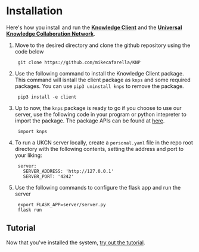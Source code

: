 # Installation

Here's how you install and run the [__Knowledge Client__](knowledgeclient.md) and the [__Universal Knowledge Collaboration Network__](sharingservice.md).

1. Move to the desired directory and clone the github repository using the code below
    
        git clone https://github.com/mikecafarella/KNP
    
2. Use the following command to install the Knowledge Client package. This command will isntall the client package as `knps` and some required packages. You can use `pip3 uninstall knps` to remove the package.
    
        pip3 install -e client
    
3. Up to now, the `knps` package is ready to go if you choose to use our server, use the following code in your program or python intepreter to import the package. The package APIs can be found at [here](api.md).
    
        import knps
    

4. To run a UKCN server locally, create a `personal.yaml` file in the repo root directory with the following contents, setting the address and port to your liking:

        server:
          SERVER_ADDRESS: 'http://127.0.0.1'
          SERVER_PORT: '4242'

5. Use the following commands to configure the flask app and run the server

        export FLASK_APP=server/server.py
        flask run

## Tutorial

Now that you've installed the system, [try out the tutorial](tutorial.md).